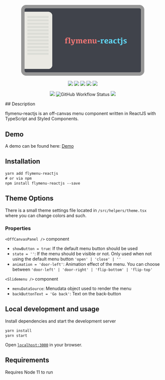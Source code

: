<p align="center">
  <img src="https://raw.githubusercontent.com/SubZane/flymenu-reactjs/master/public/img/github-img.png" width="400" alt="flymenu-reactjs">
</p>
<p align="center">
	<img src="https://img.shields.io/github/package-json/dependency-version/subzane/flymenu-reactjs/styled-components?color=%23DB7093">
	<img src="https://img.shields.io/github/package-json/dependency-version/subzane/flymenu-reactjs/react?color=61DAFB">
	<img src="https://img.shields.io/github/package-json/dependency-version/subzane/flymenu-reactjs/react-dom?color=61DAFB">
	<img src="https://img.shields.io/github/package-json/dependency-version/subzane/flymenu-reactjs/react-scripts?color=61DAFB">
	<img src="https://img.shields.io/github/package-json/dependency-version/subzane/flymenu-reactjs/typescript">
</p>
<p align="center">
	<img src="https://img.shields.io/github/v/release/SubZane/flymenu-reactjs?sort=semver">
	<img alt="GitHub Workflow Status" src="https://img.shields.io/github/workflow/status/subzane/flymenu-reactjs/Build">
	<img src="https://img.shields.io/static/v1?label=license&message=MIT&color=brightgreen">
</p>
## Description

flymenu-reactjs is an off-canvas menu component written in ReactJS with TypeScript and Styled Components.

## Demo

A demo can be found here: <a href="https://andreasnorman.com/flymenu-reactjs">Demo</a>

## Installation

```
yarn add flymenu-reactjs
# or via npm
npm install flymenu-reactjs --save
```

## Theme Options

There is a small theme settings file located in `/src/helpers/theme.tsx` where you can change colors and such.

### Properties

`<OffCanvasPanel />` component

- `showButton = true`: If the default menu button should be used
- `state = ''`: If the menu should be visible or not. Only used when not using the default menu button `'open' | 'close' | ''`
- `animation = 'door-left'`: Animation effect of the menu. You can choose between `'door-left' | 'door-right' | 'flip-bottom' | 'flip-top'`

`<Slidemenu />` component

- `menuDataSource`: Menudata object used to render the menu
- `backButtonText = 'Go back'`: Text on the back-button

## Local development and usage

Install dependencies and start the development server

```
yarn install
yarn start
```

Open [`localhost:3000`](http://localhost:3000) in your browser.

## Requirements

Requires Node 11 to run
